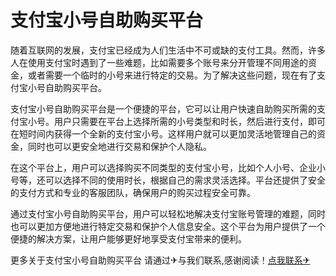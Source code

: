 # 支付宝小号自助购买平台

随着互联网的发展，支付宝已经成为人们生活中不可或缺的支付工具。然而，许多人在使用支付宝时遇到了一些难题，比如需要多个账号来分开管理不同用途的资金，或者需要一个临时的小号来进行特定的交易。为了解决这些问题，现在有了支付宝小号自助购买平台。

支付宝小号自助购买平台是一个便捷的平台，它可以让用户快速自助购买所需的支付宝小号。用户只需要在平台上选择所需的小号类型和时长，然后进行支付，即可在短时间内获得一个全新的支付宝小号。这样用户就可以更加灵活地管理自己的资金，同时也可以更安全地进行交易和保护个人隐私。

在这个平台上，用户可以选择购买不同类型的支付宝小号，比如个人小号、企业小号等，还可以选择不同的使用时长，根据自己的需求灵活选择。平台还提供了安全的支付方式和专业的客服团队，确保用户的购买过程安全可靠。

通过支付宝小号自助购买平台，用户可以轻松地解决支付宝账号管理的难题，同时也可以更加方便地进行特定交易和保护个人信息安全。这个平台为用户提供了一个便捷的解决方案，让用户能够更好地享受支付宝带来的便利。

更多关于支付宝小号自助购买平台 请通过✈与我们联系,感谢阅读！[点我联系✈](https://www.G208.com)